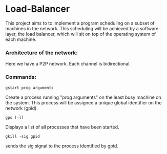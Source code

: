 # Load-Balancer


This project aims to to implement a program scheduling on a subset of machines in the network. This scheduling will be achieved by a software layer, the load balancer, which will sit on top of the operating system of each machine.

### Architecture of the network:
Here we have a P2P network. Each channel is bidirectional.

### Commands:
```
gstart prog arguments
```

Create a process running "prog arguments" on the least busy machine on the system. This process will be assigned a unique global identifier on the network (gpid).



```
gps [-l]
```

Displays a list of all processes that have been started.



```
gkill -sig gpid
```

sends the sig signal to the process identified by gpid.




